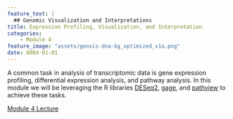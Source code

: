 ```yaml
---
feature_text: |
  ## Genomic Visualization and Interpretations
title: Expression Profiling, Visualization, and Interpretation
categories:
    - Module 4
feature_image: "assets/genvis-dna-bg_optimized_v1a.png"
date: 0004-01-01
---
```


A common task in analysis of transcriptomic data is gene expression profiling, differential expression analysis, and pathway analysis. In this module we will be leveraging the R libraries [DESeq2](https://bioconductor.org/packages/release/bioc/html/DESeq2.html), [gage](https://bioconductor.org/packages/release/bioc/html/gage.html), and [pathview](https://bioconductor.org/packages/release/bioc/html/pathview.html) to achieve these tasks.

[Module 4 Lecture](https://github.com/griffithlab/gen-viz-lectures/raw/master/GenViz_Module4_Lecture.pdf)
